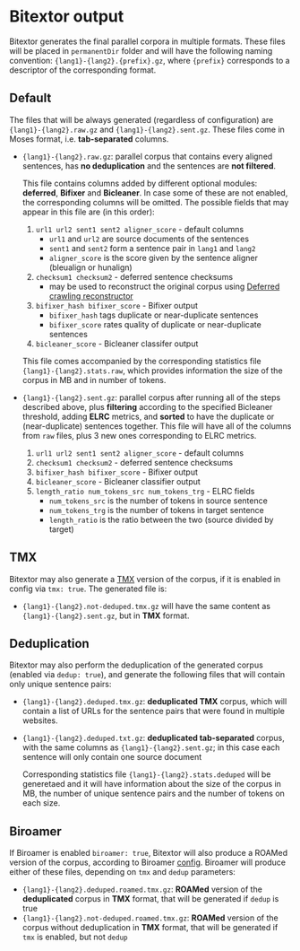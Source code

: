 # Bitextor output

Bitextor generates the final parallel corpora in multiple formats. These files will be placed in `permanentDir` folder and will have the following naming convention: `{lang1}-{lang2}.{prefix}.gz`, where `{prefix}` corresponds to a descriptor of the corresponding format.

## Default

The files that will be always generated (regardless of configuration) are `{lang1}-{lang2}.raw.gz` and `{lang1}-{lang2}.sent.gz`. These files come in Moses format, i.e. **tab-separated** columns.

* `{lang1}-{lang2}.raw.gz`: parallel corpus that contains every aligned sentences, has **no deduplication** and the sentences are **not filtered**.

    This file contains columns added by different optional modules: **deferred**, **Bifixer** and **Bicleaner**. In case some of these are not enabled, the corresponding columns will be omitted. The possible fields that may appear in this file are (in this order):

    1. `url1 url2 sent1 sent2 aligner_score` - default columns
        * `url1` and `url2` are source documents of the sentences
        * `sent1` and `sent2` form a sentence pair in `lang1` and `lang2`
        * `aligner_score` is the score given by the sentence aligner (bleualign or hunalign)
    2. `checksum1 checksum2` - deferred sentence checksums
        * may be used to reconstruct the original corpus using [Deferred crawling reconstructor](https://github.com/bitextor/deferred-crawling)
    3. `bifixer_hash bifixer_score` - Bifixer output
        * `bifixer_hash` tags duplicate or near-duplicate sentences
        * `bifixer_score` rates quality of duplicate or near-duplicate sentences
    4. `bicleaner_score` - Bicleaner classifer output

    This file comes accompanied by the corresponding statistics file `{lang1}-{lang2}.stats.raw`, which provides information the size of the corpus in MB and in number of  tokens.

* `{lang1}-{lang2}.sent.gz`: parallel corpus after running all of the steps described above, plus **filtering** according to the specified Bicleaner threshold, adding **ELRC** metrics, and **sorted** to have the duplicate or (near-duplicate) sentences together. This file will have all of the columns from `raw` files, plus 3 new ones corresponding to ELRC metrics.

    1. `url1 url2 sent1 sent2 aligner_score` - default columns
    2. `checksum1 checksum2` - deferred sentence checksums
    3. `bifixer_hash bifixer_score` - Bifixer output
    4. `bicleaner_score` - Bicleaner classifier output
    5. `length_ratio num_tokens_src num_tokens_trg` - ELRC fields
        * `num_tokens_src` is the number of tokens in source sentence
        * `num_tokens_trg` is the number of tokens in target sentence
        * `length_ratio` is the ratio between the two (source divided by target)

## TMX

Bitextor may also generate a [TMX](https://en.wikipedia.org/wiki/Translation_Memory_eXchange) version of the corpus, if it is enabled in config via `tmx: true`. The generated file is:

* `{lang1}-{lang2}.not-deduped.tmx.gz` will have the same content as `{lang1}-{lang2}.sent.gz`, but in **TMX** format.

## Deduplication

Bitextor may also perform the deduplication of the generated corpus (enabled via `dedup: true`), and generate the following files that will contain only unique sentence pairs:

* `{lang1}-{lang2}.deduped.tmx.gz`: **deduplicated TMX** corpus, which will contain a list of URLs for the sentence pairs that were found in multiple websites.

* `{lang1}-{lang2}.deduped.txt.gz`: **deduplicated tab-separated** corpus, with the same columns as `{lang1}-{lang2}.sent.gz`; in this case each sentence will only contain one source document

    Corresponding statistics file `{lang1}-{lang2}.stats.deduped` will be generetaed and it will have information about the size of the corpus in MB, the number of unique sentence pairs and the number of tokens on each size.

## Biroamer

If Biroamer is enabled `biroamer: true`, Bitextor will also produce a ROAMed version of the corpus, according to Biroamer [config](CONFIG.md#post-processing). Biroamer will produce either of these files, depending on `tmx` and `dedup` parameters:

* `{lang1}-{lang2}.deduped.roamed.tmx.gz`: **ROAMed** version of the **deduplicated** corpus in **TMX** format, that will be generated if `dedup` is true
* `{lang1}-{lang2}.not-deduped.roamed.tmx.gz`: **ROAMed** version of the corpus without deduplication in **TMX** format, that will be generated if `tmx` is enabled, but not `dedup`
